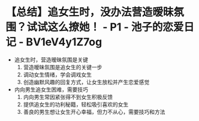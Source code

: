 # 【总结】追女生时，没办法营造暧昧氛围？试试这么撩她！ - P1 - 池子的恋爱日记 - BV1eV4y1Z7og

-   追女生时，营造暧昧氛围是关键
    1.  营造暧昧氛围是追女生的关键一步
    2.  调动女生情绪，学会调戏女生
    3.  创造幽默风趣的回复方式，让女生放松并产生恋爱感觉
-   内向男生追女生困难，需要技巧
    1.  内向男生常因紧张得不到女生积极反馈
    2.  提供追女生的功利秘籍，轻松吸引喜欢的女生
    3.  善良的男生想让女生开心幸福，但力不从心，需要技巧和方法